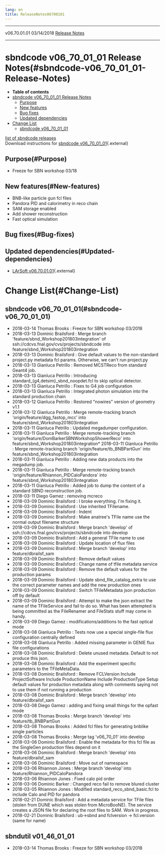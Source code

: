 ```yaml
---
lang: en
title: ReleaseNotes06700101
---
```


  -------------- ------------ -- -- --------------------------------------------------------
  v06.70.01.01   03/14/2018         [Release Notes](ReleaseNotes06700101.html)
  -------------- ------------ -- -- --------------------------------------------------------



sbndcode v06\_70\_01\_01 Release Notes(#sbndcode-v06_70_01_01-Release-Notes)
=============================================================================================

-   **Table of contents**
-   [sbndcode v06\_70\_01\_01 Release
    Notes](#sbndcode-v06_70_01_01-Release-Notes)
    -   [Purpose](#Purpose)
    -   [New features](#New-features)
    -   [Bug fixes](#Bug-fixes)
    -   [Updated dependencies](#Updated-dependencies)
-   [Change List](#Change-List)
    -   [sbndcode v06\_70\_01\_01](#sbndcode-v06_70_01_01)

[list of sbndcode
releases](List_of_SBND_code_releases.html)\
Download instructions for [sbndcode
v06\_70\_01\_01](http://scisoft.fnal.gov/scisoft/bundles/sbnd/v06_70_01_01/sbndcode-v06_70_01_01.html){.external}



Purpose(#Purpose)
----------------------------------

-   Freeze for SBN workshop 03/18



New features(#New-features)
--------------------------------------------

-   BNB-like particle gun fcl files
-   Pandora PID and calorimetry in reco chain
-   SAM storage enabled
-   Add shower reconstruction
-   Fast optical simulation



Bug fixes(#Bug-fixes)
--------------------------------------



Updated dependencies(#Updated-dependencies)
------------------------------------------------------------

-   [LArSoft
    v06.70.01.01](https://cdcvs.fnal.gov/redmine/projects/larsoft/wiki/ReleaseNotes06700101){.external}



Change List(#Change-List)
==========================================



sbndcode v06\_70\_01\_01(#sbndcode-v06_70_01_01)
-----------------------------------------------------------------

-   2018-03-14 Thomas Brooks : Freeze for SBN workshop 03/2018
-   2018-03-13 Dominic Brailsford : Merge branch
    \'feature/sbnd\_Workshop201803integration\' of
    ssh://cdcvs.fnal.gov/cvs/projects/sbndcode into
    feature/sbnd\_Workshop201803integration
-   2018-03-13 Dominic Brailsford : Give default values to the
    non-standard project.py metadata fcl params. Otherwise, we can\'t
    run project.py
-   2018-03-13 Gianluca Petrillo : Removed MCSTReco from standard Geant4
    job.
-   2018-03-13 Gianluca Petrillo : Introducing
    standard\_{g4,detsim}\_sbnd\_noopdet.fcl to skip optical detector.
-   2018-03-13 Gianluca Petrillo : Fixes to G4 job configuration
-   2018-03-13 Gianluca Petrillo : Integrated photon simulation into the
    standard production chain
-   2018-03-12 Gianluca Petrillo : Restored \"nowires\" version of
    geometry v1.1
-   2018-03-12 Gianluca Petrillo : Merge remote-tracking branch
    \'origin/feature/dgg\_fastop\_mcc\' into
    feature/sbnd\_Workshop201803integration
-   2018-03-11 Gianluca Petrillo : Updated megadumper configuration.
-   2018-03-11 Gianluca Petrillo : Merge remote-tracking branch
    \'origin/feature/DomBarkerSBNWorkshopShowerReco\' into
    feature/sbnd\_Workshop201803integration\* 2018-03-11 Gianluca
    Petrillo : Merge remote-tracking branch
    \'origin/feature/tb\_BNBPartGun\' into
    feature/sbnd\_Workshop201803integration
-   2018-03-11 Gianluca Petrillo : Adding new data products into the
    megadump job.
-   2018-03-11 Gianluca Petrillo : Merge remote-tracking branch
    \'origin/feature/Rhiannon\_PIDCaloPandora\' into
    feature/sbnd\_Workshop201803integration
-   2018-03-11 Gianluca Petrillo : Added job to dump the content of a
    standard SBND reconstruction job.
-   2018-03-11 Diego Gamez : removing mcreco
-   2018-03-09 Dominic Brailsford : I broke everything. I\'m fixing it.
-   2018-03-09 Dominic Brailsford : Use inherited TFilename.
-   2018-03-09 Dominic Brailsford : Indent
-   2018-03-09 Dominic Brailsford : Make anatree\'s TFile name use the
    normal output filename structure
-   2018-03-09 Dominic Brailsford : Merge branch \'develop\' of
    ssh://cdcvs.fnal.gov/cvs/projects/sbndcode into develop
-   2018-03-09 Dominic Brailsford : Add a general TFile name to use
-   2018-03-09 Dominic Brailsford : Update location of flux files
-   2018-03-09 Dominic Brailsford : Merge branch \'develop\' into
    feature/dbrailsf\_sam
-   2018-03-09 Dominic Brailsford : Remove default values
-   2018-03-09 Dominic Brailsford : Change name of tfile metadata
    service
-   2018-03-09 Dominic Brailsford : Remove the default values for the
    production params
-   2018-03-09 Dominic Brailsford : Update sbnd\_file\_catalog\_extra to
    use the correct parameter names and add the new production ones
-   2018-03-09 Dominic Brailsford : Switch TFileMetadata json production
    off by default
-   2018-03-09 Dominic Brailsford : Attempt to make the json extract the
    name of the TFileService and fail to do so. What has been attempted
    is being committed as the FileRenamer and FileStats stuff may come
    in handy.
-   2018-03-09 Diego Gamez : modifications/additions to the fast optical
    mode
-   2018-03-08 Gianluca Petrillo : Tests now use a special single-file
    flux configuration centrally defined
-   2018-03-08 Gianluca Petrillo : Added missing parameter in GENIE flux
    file configurations
-   2018-03-08 Dominic Brailsford : Delete unused metadata. Default to
    not produce this json.
-   2018-03-08 Dominic Brailsford : Add the experiment specific
    parameters to the TFileMetaData.
-   2018-03-08 Dominic Brailsford : Remove FCLVersion Include
    ProjectSoftware Include ProductionName Include ProductionType Setup
    default values for production metadata along with comments saying
    not to use them if not running a production
-   2018-03-08 Dominic Brailsford : Merge branch \'develop\' into
    feature/dbrailsf\_sam
-   2018-03-08 Diego Gamez : adding and fixing small things for the
    opfast mode
-   2018-03-08 Thomas Brooks : Merge branch \'develop\' into
    feature/tb\_BNBPartGun
-   2018-03-08 Thomas Brooks : Added fcl files for generating bnblike
    single particles
-   2018-03-08 Thomas Brooks : Merge tag \'v06\_70\_01\' into develop
-   2018-03-06 Dominic Brailsford : Enable the metadata for this fcl
    file as the SingleGen production files depend on it
-   2018-03-06 Dominic Brailsford : Merge branch \'develop\' into
    feature/dbrailsf\_sam
-   2018-03-06 Dominic Brailsford : Move out of namespace
-   2018-03-06 Rhiannon Jones : Merge branch \'develop\' into
    feature/Rhiannon\_PIDCaloPandora
-   2018-03-06 Rhiannon Jones : Fixed calo pid order
-   2018-03-06 Dominic Barker : Changed reco fail to remove blured
    cluster
-   2018-03-05 Rhiannon Jones : Modified standard\_reco\_sbnd\_basic.fcl
    to include Calo and PID for pandora
-   2018-02-21 Dominic Brailsford : Add a metadata service for TFile
    files (stolen from DUNE which was stolen from MicroBooNE). The
    service creates a JSON file for declaring the root files to SAM.
    Work in progress.
-   2018-02-21 Dominic Brailsford : ub-\>sbnd and fclversion -\>
    fcl.version (same for name)

sbndutil v01\_46\_01\_01
------------------------

-   2018-03-14 Thomas Brooks : Freeze for SBN workshop 03/2018
